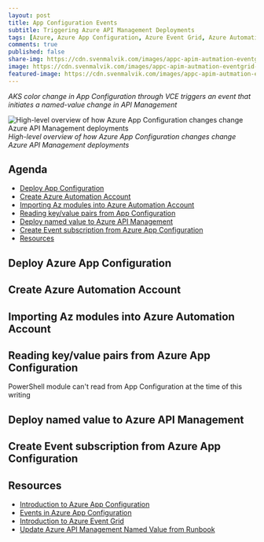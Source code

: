 ```yaml
---
layout: post
title: App Configuration Events
subtitle: Triggering Azure API Management Deployments
tags: [Azure, Azure App Configuration, Azure Event Grid, Azure Automation Runbooks]
comments: true
published: false
share-img: https://cdn.svenmalvik.com/images/appc-apim-autmation-eventgrid-logos.png
image: https://cdn.svenmalvik.com/images/appc-apim-autmation-eventgrid-logos.png
featured-image: https://cdn.svenmalvik.com/images/appc-apim-autmation-eventgrid-logos.png
---
```


*AKS color change in App Configuration through VCE triggers an event that initiates a named-value change in API Management*

![High-level overview of how Azure App Configuration changes change Azure API Management deployments](https://cdn.svenmalvik.com/images/appc-apim-autmation-eventgrid.png)*High-level overview of how Azure App Configuration changes change Azure API Management deployments*


## Agenda

* [Deploy App Configuration](#deploy-azure-app-configuration)
* [Create Azure Automation Account](#create-azure-automation-account)
* [Importing Az modules into Azure Automation Account](#importing-az-modules-into-azure-automation-account)
* [Reading key/value pairs from App Configuration](#reading-key-value-pairs-from-azure-app-configuration)
* [Deploy named value to Azure API Management](#deploy-named-value-to-azure-api-management)
* [Create Event subscription from Azure App Configuration](#create-event-subscription-from-azure-app-configuration)
* [Resources](#resources)

## <a name="deploy-azure-app-configuration"></a>Deploy Azure App Configuration

## <a name="create-azure-automation-account"></a>Create Azure Automation Account

## <a name="importing-az-modules-into-azure-automation-account"></a>Importing Az modules into Azure Automation Account

## <a name="reading-key-value-pairs-from-azure-app-configuration"></a>Reading key/value pairs from Azure App Configuration
PowerShell module can't read from App Configuration at the time of this writing

## <a name="deploy-named-value-to-azure-api-management"></a>Deploy named value to Azure API Management

## <a name="create-event-subscription-from-azure-app-configuration"></a>Create Event subscription from Azure App Configuration

## <a name="resources"></a>Resources

- [Introduction to Azure App Configuration](https://www.svenmalvik.com/azure-appconfiguration/)
- [Events in Azure App Configuration](https://docs.microsoft.com/en-us/azure/azure-app-configuration/concept-app-configuration-event)
- [Introduction to Azure Event Grid](https://docs.microsoft.com/en-us/azure/event-grid/overview)
- [Update Azure API Management Named Value from Runbook](https://gist.github.com/svenmalvik/a3fec9487aa82948d46f45f87ae805dc)

